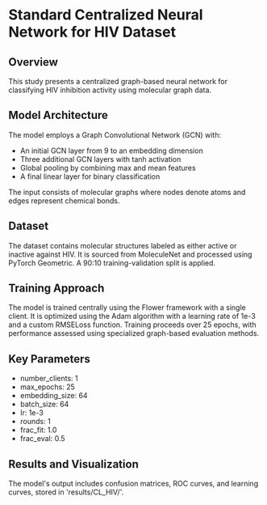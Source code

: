 # Standard Centralized Neural Network for HIV Dataset

## Overview
This study presents a centralized graph-based neural network for classifying HIV inhibition activity using molecular graph data.

## Model Architecture
The model employs a Graph Convolutional Network (GCN) with:
- An initial GCN layer from 9 to an embedding dimension
- Three additional GCN layers with tanh activation
- Global pooling by combining max and mean features
- A final linear layer for binary classification

The input consists of molecular graphs where nodes denote atoms and edges represent chemical bonds.

## Dataset
The dataset contains molecular structures labeled as either active or inactive against HIV. It is sourced from MoleculeNet and processed using PyTorch Geometric. A 90:10 training-validation split is applied.

## Training Approach
The model is trained centrally using the Flower framework with a single client. It is optimized using the Adam algorithm with a learning rate of 1e-3 and a custom RMSELoss function. Training proceeds over 25 epochs, with performance assessed using specialized graph-based evaluation methods.

## Key Parameters
- number_clients: 1
- max_epochs: 25
- embedding_size: 64
- batch_size: 64
- lr: 1e-3
- rounds: 1
- frac_fit: 1.0
- frac_eval: 0.5

## Results and Visualization
The model's output includes confusion matrices, ROC curves, and learning curves, stored in 'results/CL_HIV/'.
